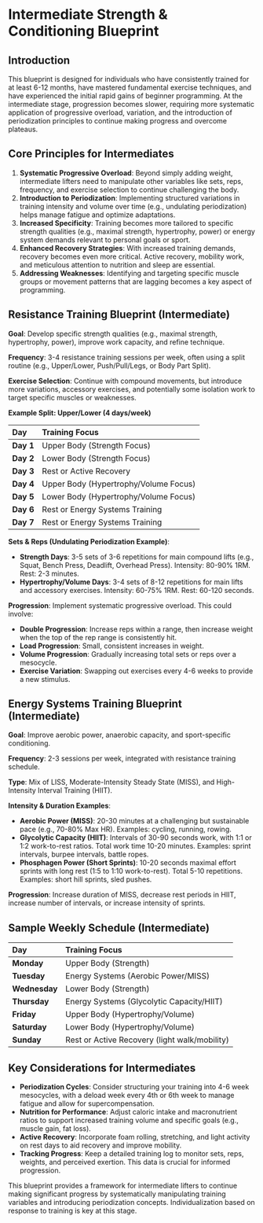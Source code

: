 # Intermediate Strength & Conditioning Blueprint

## Introduction

This blueprint is designed for individuals who have consistently trained for at least 6-12 months, have mastered fundamental exercise techniques, and have experienced the initial rapid gains of beginner programming. At the intermediate stage, progression becomes slower, requiring more systematic application of progressive overload, variation, and the introduction of periodization principles to continue making progress and overcome plateaus.

## Core Principles for Intermediates

1.  **Systematic Progressive Overload**: Beyond simply adding weight, intermediate lifters need to manipulate other variables like sets, reps, frequency, and exercise selection to continue challenging the body.
2.  **Introduction to Periodization**: Implementing structured variations in training intensity and volume over time (e.g., undulating periodization) helps manage fatigue and optimize adaptations.
3.  **Increased Specificity**: Training becomes more tailored to specific strength qualities (e.g., maximal strength, hypertrophy, power) or energy system demands relevant to personal goals or sport.
4.  **Enhanced Recovery Strategies**: With increased training demands, recovery becomes even more critical. Active recovery, mobility work, and meticulous attention to nutrition and sleep are essential.
5.  **Addressing Weaknesses**: Identifying and targeting specific muscle groups or movement patterns that are lagging becomes a key aspect of programming.

## Resistance Training Blueprint (Intermediate)

**Goal**: Develop specific strength qualities (e.g., maximal strength, hypertrophy, power), improve work capacity, and refine technique.

**Frequency**: 3-4 resistance training sessions per week, often using a split routine (e.g., Upper/Lower, Push/Pull/Legs, or Body Part Split).

**Exercise Selection**: Continue with compound movements, but introduce more variations, accessory exercises, and potentially some isolation work to target specific muscles or weaknesses.

**Example Split: Upper/Lower (4 days/week)**

| Day       | Training Focus                               |
| :-------- | :------------------------------------------- |
| **Day 1** | Upper Body (Strength Focus)                  |
| **Day 2** | Lower Body (Strength Focus)                  |
| **Day 3** | Rest or Active Recovery                      |
| **Day 4** | Upper Body (Hypertrophy/Volume Focus)        |
| **Day 5** | Lower Body (Hypertrophy/Volume Focus)        |
| **Day 6** | Rest or Energy Systems Training              |
| **Day 7** | Rest or Energy Systems Training              |

**Sets & Reps (Undulating Periodization Example)**:

*   **Strength Days**: 3-5 sets of 3-6 repetitions for main compound lifts (e.g., Squat, Bench Press, Deadlift, Overhead Press). Intensity: 80-90% 1RM. Rest: 2-3 minutes.
*   **Hypertrophy/Volume Days**: 3-4 sets of 8-12 repetitions for main lifts and accessory exercises. Intensity: 60-75% 1RM. Rest: 60-120 seconds.

**Progression**: Implement systematic progressive overload. This could involve:

*   **Double Progression**: Increase reps within a range, then increase weight when the top of the rep range is consistently hit.
*   **Load Progression**: Small, consistent increases in weight.
*   **Volume Progression**: Gradually increasing total sets or reps over a mesocycle.
*   **Exercise Variation**: Swapping out exercises every 4-6 weeks to provide a new stimulus.

## Energy Systems Training Blueprint (Intermediate)

**Goal**: Improve aerobic power, anaerobic capacity, and sport-specific conditioning.

**Frequency**: 2-3 sessions per week, integrated with resistance training schedule.

**Type**: Mix of LISS, Moderate-Intensity Steady State (MISS), and High-Intensity Interval Training (HIIT).

**Intensity & Duration Examples**:

*   **Aerobic Power (MISS)**: 20-30 minutes at a challenging but sustainable pace (e.g., 70-80% Max HR). Examples: cycling, running, rowing.
*   **Glycolytic Capacity (HIIT)**: Intervals of 30-90 seconds work, with 1:1 or 1:2 work-to-rest ratios. Total work time 10-20 minutes. Examples: sprint intervals, burpee intervals, battle ropes.
*   **Phosphagen Power (Short Sprints)**: 10-20 seconds maximal effort sprints with long rest (1:5 to 1:10 work-to-rest). Total 5-10 repetitions. Examples: short hill sprints, sled pushes.

**Progression**: Increase duration of MISS, decrease rest periods in HIIT, increase number of intervals, or increase intensity of sprints.

## Sample Weekly Schedule (Intermediate)

| Day       | Training Focus                               |
| :-------- | :------------------------------------------- |
| **Monday**  | Upper Body (Strength)                        |
| **Tuesday** | Energy Systems (Aerobic Power/MISS)          |
| **Wednesday** | Lower Body (Strength)                        |
| **Thursday**| Energy Systems (Glycolytic Capacity/HIIT)    |
| **Friday**  | Upper Body (Hypertrophy/Volume)              |
| **Saturday**| Lower Body (Hypertrophy/Volume)              |
| **Sunday**  | Rest or Active Recovery (light walk/mobility)|

## Key Considerations for Intermediates

*   **Periodization Cycles**: Consider structuring your training into 4-6 week mesocycles, with a deload week every 4th or 6th week to manage fatigue and allow for supercompensation.
*   **Nutrition for Performance**: Adjust caloric intake and macronutrient ratios to support increased training volume and specific goals (e.g., muscle gain, fat loss).
*   **Active Recovery**: Incorporate foam rolling, stretching, and light activity on rest days to aid recovery and improve mobility.
*   **Tracking Progress**: Keep a detailed training log to monitor sets, reps, weights, and perceived exertion. This data is crucial for informed progression.

This blueprint provides a framework for intermediate lifters to continue making significant progress by systematically manipulating training variables and introducing periodization concepts. Individualization based on response to training is key at this stage.


